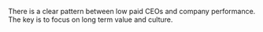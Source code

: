 <!-- TITLE: Cash Is Not King -->
<!-- SUBTITLE: A quick summary of Cash Is Not King -->

There is a clear pattern between low paid CEOs and company performance. The key is to focus on long term value and culture.